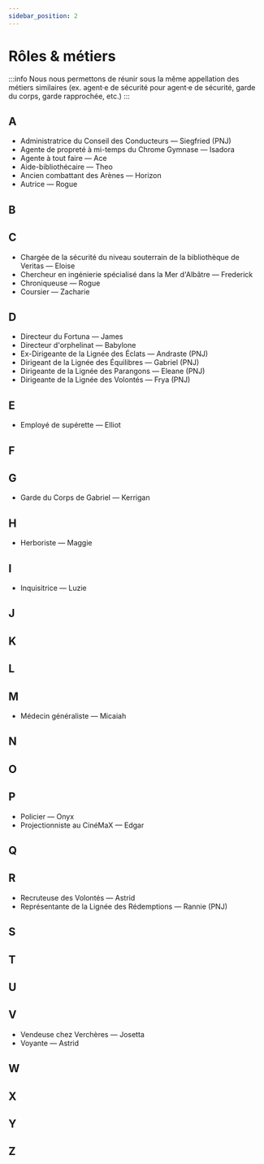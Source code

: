 ```yaml
---
sidebar_position: 2
---
```


# Rôles & métiers
:::info
Nous nous permettons de réunir sous la même appellation des métiers similaires (ex. agent·e de sécurité pour agent·e de sécurité, garde du corps, garde rapprochée, etc.)
:::

## A

- Administratrice du Conseil des Conducteurs — Siegfried (PNJ)
- Agente de propreté à mi-temps du Chrome Gymnase — Isadora
- Agente à tout faire — Ace
- Aide-bibliothécaire — Theo
- Ancien combattant des Arènes — Horizon
- Autrice — Rogue

## B

## C

- Chargée de la sécurité du niveau souterrain de la bibliothèque de Veritas — Eloise
- Chercheur en ingénierie spécialisé dans la Mer d'Albâtre — Frederick
- Chroniqueuse — Rogue
- Coursier — Zacharie

## D

- Directeur du Fortuna — James
- Directeur d'orphelinat — Babylone
- Ex-Dirigeante de la Lignée des Éclats — Andraste (PNJ)
- Dirigeant de la Lignée des Équilibres — Gabriel (PNJ)
- Dirigeante de la Lignée des Parangons — Eleane (PNJ)
- Dirigeante de la Lignée des Volontés — Frya (PNJ)

## E

- Employé de supérette — Elliot

## F

## G

- Garde du Corps de Gabriel — Kerrigan

## H

- Herboriste — Maggie

## I

- Inquisitrice — Luzie

## J

## K

## L

## M

- Médecin généraliste — Micaiah

## N

## O

## P

- Policier — Onyx
- Projectionniste au CinéMaX — Edgar

## Q

## R

- Recruteuse des Volontés — Astrid
- Représentante de la Lignée des Rédemptions — Rannie (PNJ)

## S

## T

## U

## V

- Vendeuse chez Verchères — Josetta
- Voyante — Astrid


## W

## X

## Y

## Z